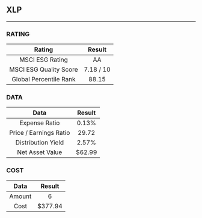 ## XLP
----
### RATING

|Rating|Result|
|:----:|:---:|
|MSCI ESG Rating|AA|
|MSCI ESG Quality Score|7.18 / 10|
|Global Percentile Rank|88.15|

### DATA

|Data|Result|
|:----:|:---:|
|Expense Ratio|0.13%|
|Price / Earnings Ratio|29.72|
|Distribution Yield|2.57%|
|Net Asset Value|$62.99|

### COST

|Data|Result|
|:----:|:---:|
|Amount|6|
|Cost|$377.94|
